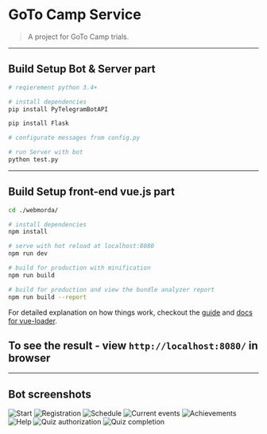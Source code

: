 # GoTo Camp Service

> A project for GoTo Camp trials.
---

## Build Setup Bot & Server part
``` bash
# reqierement python 3.4+

# install dependencies
pip install PyTelegramBotAPI

pip install Flask

# configurate messages from config.py

# run Server with bot
python test.py
```

---

## Build Setup front-end vue.js part

``` bash
cd ./webmorda/

# install dependencies
npm install

# serve with hot reload at localhost:8080
npm run dev

# build for production with minification
npm run build

# build for production and view the bundle analyzer report
npm run build --report
```

For detailed explanation on how things work, checkout the [guide](http://vuejs-templates.github.io/webpack/) and [docs for vue-loader](http://vuejs.github.io/vue-loader).

## To see the result - view `http://localhost:8080/` in browser

---

## Bot screenshots

![Start](https://image.ibb.co/kBkFLa/2017_03_26_1.png)
![Registration](https://image.ibb.co/i6WY6F/2017_03_26_2.png)
![Schedule](https://image.ibb.co/ed0RRF/2017_03_26_5.png)
![Current events](https://image.ibb.co/nGWY6F/2017_03_26_7.png)
![Achievements](https://image.ibb.co/jxgpfa/2017_03_26_8.png)
![Help](https://image.ibb.co/m9cUfa/2017_03_26_10.png)
![Quiz authorization](https://image.ibb.co/bFLFLa/2017_03_26_12.png)
![Quiz completion](https://image.ibb.co/iqdfmF/2017_03_26_14.png)
